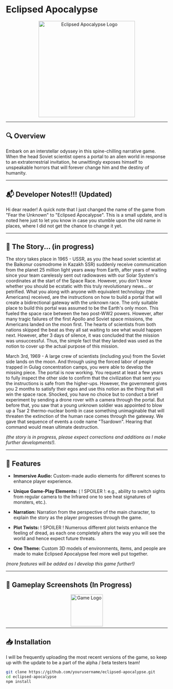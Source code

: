 # Eclipsed Apocalypse

<div align="center">
  <img src="game_logo.png" alt="Eclipsed Apocalypse Logo" width="300">
</div>

---

## 🔍 Overview

Embark on an interstellar odyssey in this spine-chilling narrative game. When the head Soviet scientist opens a portal to an alien world in response to an extraterrestrial invitation, he unwittingly exposes himself to unspeakable horrors that will forever change him and the destiny of humanity.


---

## 📬 Developer Notes!!! (Updated)

Hi dear reader! A quick note that I just changed the name of the game from "Fear the Unknown" to "Eclipsed Apocalypse". This is a small update, and is noted here just to let you know in case you stumble upon the old name in places, where I did not get the chance to change it yet.

---

## 📖 The Story... (in progress)

The story takes place in 1965 - USSR, as you (the head soviet scientist at the Baikonur cosmodrome in Kazakh SSR) suddenly receive communication from the planet 25 million light years away from Earth, after years of waiting since your team carelessly sent out radiowaves with our Solar System's coordinates at the start of the Space Race. However, you don't know whether you should be ecstatic with this truly revolutionary news... or petrified. What you along with anyone with equivalent technology (the Americans) received, are the instructions on how to build a portal that will create a bidirectional gateway with the unknown race. The only suitable place to build this portal was assumed to be the Earth's only moon. This fueled the space race between the two post-WW2 powers. However, after many tragic failures of the first Apollo and Soviet space missions, the Americans landed on the moon first. The hearts of scientists from both nations skipped the beat as they all sat waiting to see what would happen next. However, after 3 days of silence, it was concluded that the mission was unsuccessful. Thus, the simple fact that they landed was used as the notion to cover up the actual purpose of this mission. 

March 3rd, 1969 - A large crew of scientists (including you) from the Soviet side lands on the moon. And through using the forced labor of people trapped in Gulag concentration camps, you were able to develop the missing piece. The portal is now working. You request at least a few years to fully inspect the other side to confirm that the civilization that sent you the instructions is safe from the higher-ups. However, the government gives you 2 months to satisfy their egos and use this notion as the thing that will win the space race. Shocked, you have no choice but to conduct a brief experiment by sending a drone rover with a camera through the portal. But before that, you saw that a young unknown soldier was appointed to blow up a Tsar 2 thermo-nuclear bomb in case something unimaginable that will threaten the extinction of the human race comes through the gateway. We gave that sequence of events a code name "Tsardown". Hearing that command would mean ultimate destruction. 

_(the story is in progress, please expect corrections and additions as I make further developments!)._

---

## 👾 Features

- **Immersive Audio:** Custom-made audio elements for different scenes to enhance player experience.
  
- **Unique Game-Play Elements:** ( ! SPOILER !: e.g., ability to switch sights from regular camera to the Infrared one to see heat signatures of monsters, etc.).

- **Narration:** Narration from the perspective of the main character, to explain the story as the player progresses through the game.

- **Plot Twists:** ! SPOILER ! Numerous different plot twists enhance the feeling of dread, as each one completely alters the way you will see the world and hence expect future threats. 

- **One Theme:** Custom 3D models of environments, items, and people are made to make Eclipsed Apocalypse feel more well put together. 

_(more features will be added as I develop this game further!)_

---

## 📸 Gameplay Screenshots (In Progress)

<div align="center">
  <img src="Gameplay.png" alt="Game Logo" style="width: 100px; margin-bottom: -10px;">
</div>



---

## 📥 Installation
  I will be frequently uploading the most recent versions of the game, so keep up with the update to be a part of the alpha / beta testers team! 

  
```bash
git clone https://github.com/yourusername/eclipsed-apocalypse.git
cd eclipsed-apocalypse
npm install




